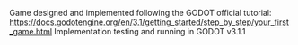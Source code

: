 Game designed and implemented following the GODOT official tutorial: https://docs.godotengine.org/en/3.1/getting_started/step_by_step/your_first_game.html
Implementation testing and running in GODOT v3.1.1
